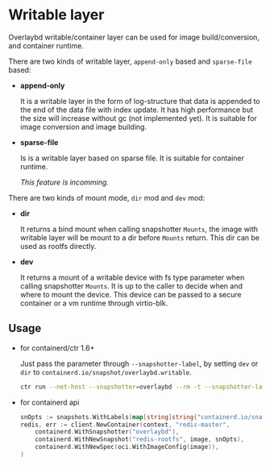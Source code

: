 # Writable layer

Overlaybd writable/container layer can be used for image build/conversion, and container runtime.


There are two kinds of writable layer, `append-only` based and `sparse-file` based:

* **append-only**

    It is a writable layer in the form of log-structure that data is appended to the end of the data file with index update. It has high performance but the size will increase without gc (not implemented yet). It is suitable for image conversion and image building.

* **sparse-file**

    Is is a writable layer based on sparse file. It is suitable for container runtime.

    *This feature is incomming.*


There are two kinds of mount mode, `dir` mod and `dev` mod:

* **dir**

    It returns a bind mount when calling snapshotter `Mounts`, the image with writable layer will be mount to a dir before `Mounts` return. This dir can be used as rootfs directly.

* **dev**

    It returns a mount of a writable device with fs type parameter when calling snapshotter `Mounts`. It is up to the caller to decide when and where to mount the device. This device can be passed to a secure container or a vm runtime through virtio-blk.


## Usage

* for containerd/ctr 1.6+

    Just pass the parameter through `--snapshotter-label`, by setting `dev` or `dir` to `containerd.io/snapshot/overlaybd.writable`.

    ```bash
    ctr run --net-host --snapshotter=overlaybd --rm -t --snapshotter-label containerd.io/snapshot/overlaybd.writable=dev registry.hub.docker.com/overlaybd/redis:6.2.1_obd test_rw
    ```


* for containerd api

    ```go
	snOpts := snapshots.WithLabels(map[string]string{"containerd.io/snapshot/overlaybd.writable": "dev"})
	redis, err := client.NewContainer(context, "redis-master",
		containerd.WithSnapshotter("overlaybd"),
		containerd.WithNewSnapshot("redis-rootfs", image, snOpts),
		containerd.WithNewSpec(oci.WithImageConfig(image)),
	)
    ```